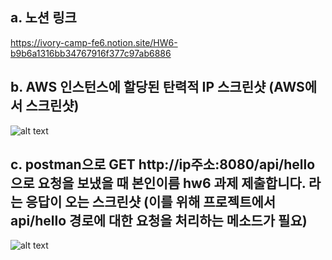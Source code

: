 ## a. 노션 링크
https://ivory-camp-fe6.notion.site/HW6-b9b6a1316bb34767916f377c97ab6886

## b. AWS 인스턴스에 할당된 탄력적 IP 스크린샷 (AWS에서 스크린샷)
![alt text](<스크린샷 2024-06-25 23.13.32.png>)

## c. postman으로 GET http://ip주소:8080/api/hello 으로 요청을 보냈을 때 본인이름 hw6 과제 제출합니다. 라는 응답이 오는 스크린샷 (이를 위해 프로젝트에서 api/hello 경로에 대한 요청을 처리하는 메소드가 필요)
![alt text](<스크린샷 2024-06-25 23.13.46.png>)
